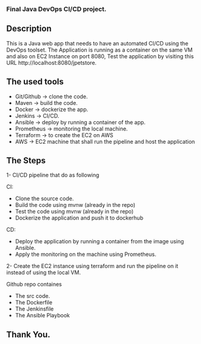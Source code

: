 ### Final Java DevOps CI/CD project.

## Description 

This is a Java web app that needs to have an automated CI/CD using the DevOps toolset. The Application is running as a container on the same VM and also on EC2 Instance on port 8080, Test the application by visiting this URL http://localhost:8080/jpetstore.

## The used tools

- Git/Github -> clone the code.
- Maven -> build the code.
- Docker -> dockerize the app.
- Jenkins -> CI/CD.
- Ansible -> deploy by running a container of the app.
- Prometheus -> monitoring the local machine.
- Terraform -> to create the EC2 on AWS
- AWS -> EC2 machine that shall run the pipeline and host the application


## The Steps

1- CI/CD pipeline that do as following 

CI:
- Clone the source code.
- Build the code using mvnw (already in the repo)
- Test the code using mvnw (already in the repo)
- Dockerize the application and push it to dockerhub

CD:
- Deploy the application by running a container from the image using Ansible.
- Apply the monitoring on the machine using Prometheus.

2- Create the EC2 instance using terraform and run the pipeline on it instead of using the local VM.


Github repo containes 
- The src code.
- The Dockerfile
- The Jenkinsfile
- The Ansible Playbook

## Thank You.
